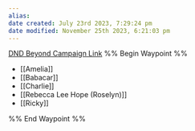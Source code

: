```yaml
---
alias: 
date created: July 23rd 2023, 7:29:24 pm
date modified: November 25th 2023, 6:21:03 pm
---
```

[DND Beyond Campaign Link](https://www.dndbeyond.com/campaigns/4388693)
%% Begin Waypoint %%
- [[Amelia]]
- [[Babacar]]
- [[Charlie]]
- [[Rebecca Lee Hope (Roselyn)]]
- [[Ricky]]

%% End Waypoint %%

